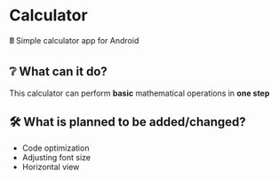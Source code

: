 # Calculator

🖩 Simple calculator app for Android

## ❔ What can it do?

This calculator can perform **basic** mathematical operations in **one step**

## 🛠️ What is planned to be added/changed?

- Code optimization
- Adjusting font size
- Horizontal view
